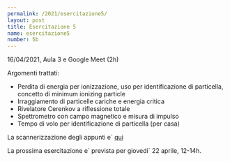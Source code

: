 ```yaml
---
permalink: /2021/esercitazione5/
layout: post
title: Esercitazione 5
name: esercitazione5
number: 5b
---
```


16/04/2021, Aula 3 e Google Meet (2h)

Argomenti trattati:
  * Perdita di energia per ionizzazione, uso per identificazione di particella, concetto di minimum ionizing particle
  * Irraggiamento di particelle cariche e energia critica
  * Rivelatore Cerenkov a riflessione totale
  * Spettrometro con campo magnetico e misura di impulso
  * Tempo di volo per identificazione di particella (per casa)

La scannerizzazione degli appunti e\` [qui](https://cernbox.cern.ch/index.php/s/ZIVarQDHmMY5uvC/download)

La prossima esercitazione e\` prevista per giovedi\` 22 aprile, 12-14h.






